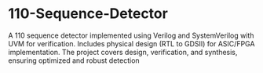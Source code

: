 # 110-Sequence-Detector
 A 110 sequence detector implemented using Verilog and SystemVerilog with UVM for verification. Includes physical design (RTL to GDSII) for ASIC/FPGA implementation. The project covers design, verification, and synthesis, ensuring optimized and robust detection
